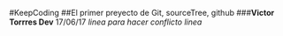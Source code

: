 #KeepCoding
##El primer preyecto de Git, sourceTree, github
###**Victor Torrres Dev**  17/06/17
*linea para hacer conflicto*
*linea*
